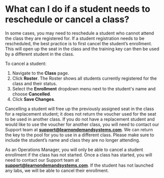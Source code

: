# What can I do if a student needs to reschedule or cancel a class?

In some cases, you may need to reschedule a student who cannot attend the class they are registered for. If a student registration needs to be rescheduled, the best practice is to first cancel the student’s enrollment. This will open up the seat in the class and the training key can then be used by a different student in the class.

To cancel a student:
1. Navigate to the **Class** page.
1. Click **Roster**. The Roster shows all students currently registered for the class and their status.
1. Select the **Enrollment** dropdown menu next to the student's name and choose **Cancelled**.
1. Click **Save Changes**.

Cancelling a student will free up the previously assigned seat in the class for a replacement student; it does not return the voucher used for the seat to be used in another class. If you do not have a replacement student and would like to use the voucher for another class, you will need to contact our Support team at **support@learnondemandsystems.com**. We can return the key to the pool for you to use in a different class. Please make sure to include the student’s name and class they are no longer attending.

As an Operations Manager, you will only be able to cancel a student enrollment if the class has not started. Once a class has started, you will need to contact our Support team at **support@learnondemandsystems.com**. If the student has not launched any labs, we will be able to cancel their enrollment.